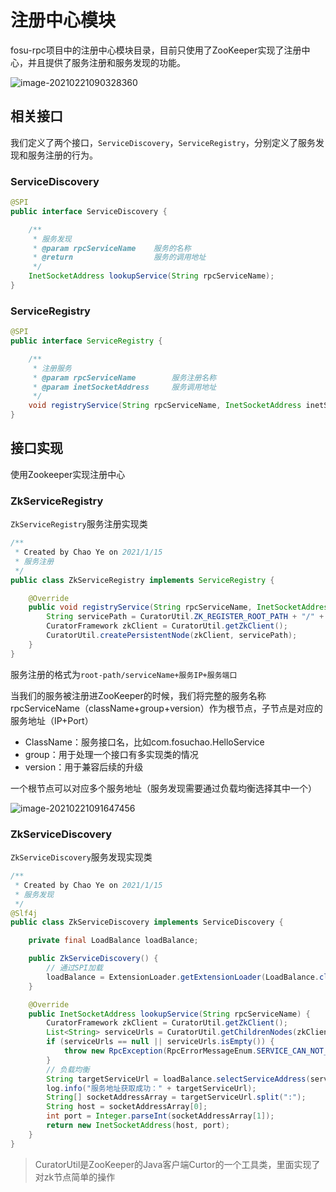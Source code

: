 # 注册中心模块

fosu-rpc项目中的注册中心模块目录，目前只使用了ZooKeeper实现了注册中心，并且提供了服务注册和服务发现的功能。

![image-20210221090328360](http://img.fosuchao.com/image-20210221090328360.png)

## 相关接口

我们定义了两个接口，`ServiceDiscovery`，`ServiceRegistry`，分别定义了服务发现和服务注册的行为。

### ServiceDiscovery

```java
@SPI
public interface ServiceDiscovery {

    /**
     * 服务发现
     * @param rpcServiceName    服务的名称
     * @return                  服务的调用地址
     */
    InetSocketAddress lookupService(String rpcServiceName);
}
```

### ServiceRegistry

```java
@SPI
public interface ServiceRegistry {

    /**
     * 注册服务
     * @param rpcServiceName        服务注册名称
     * @param inetSocketAddress     服务调用地址
     */
    void registryService(String rpcServiceName, InetSocketAddress inetSocketAddress);
}

```

## 接口实现

使用Zookeeper实现注册中心

### ZkServiceRegistry

`ZkServiceRegistry`服务注册实现类

```java
/**
 * Created by Chao Ye on 2021/1/15
 * 服务注册
 */
public class ZkServiceRegistry implements ServiceRegistry {

    @Override
    public void registryService(String rpcServiceName, InetSocketAddress inetSocketAddress) {
        String servicePath = CuratorUtil.ZK_REGISTER_ROOT_PATH + "/" + rpcServiceName + inetSocketAddress.toString();
        CuratorFramework zkClient = CuratorUtil.getZkClient();
        CuratorUtil.createPersistentNode(zkClient, servicePath);
    }
}

```

服务注册的格式为`root-path/serviceName+服务IP+服务端口`

当我们的服务被注册进ZooKeeper的时候，我们将完整的服务名称rpcServiceName（className+group+version）作为根节点，子节点是对应的服务地址（IP+Port）

- ClassName：服务接口名，比如com.fosuchao.HelloService
- group：用于处理一个接口有多实现类的情况
- version：用于兼容后续的升级

一个根节点可以对应多个服务地址（服务发现需要通过负载均衡选择其中一个）

![image-20210221091647456](http://img.fosuchao.com/image-20210221091647456.png)

### ZkServiceDiscovery

`ZkServiceDiscovery`服务发现实现类

```java
/**
 * Created by Chao Ye on 2021/1/15
 * 服务发现
 */
@Slf4j
public class ZkServiceDiscovery implements ServiceDiscovery {

    private final LoadBalance loadBalance;

    public ZkServiceDiscovery() {
        // 通过SPI加载
        loadBalance = ExtensionLoader.getExtensionLoader(LoadBalance.class).getExtension("loadBalance");
    }

    @Override
    public InetSocketAddress lookupService(String rpcServiceName) {
        CuratorFramework zkClient = CuratorUtil.getZkClient();
        List<String> serviceUrls = CuratorUtil.getChildrenNodes(zkClient, rpcServiceName);
        if (serviceUrls == null || serviceUrls.isEmpty()) {
            throw new RpcException(RpcErrorMessageEnum.SERVICE_CAN_NOT_BE_FOUND, rpcServiceName);
        }
        // 负载均衡
        String targetServiceUrl = loadBalance.selectServiceAddress(serviceUrls, rpcServiceName);
        log.info("服务地址获取成功：" + targetServiceUrl);
        String[] socketAddressArray = targetServiceUrl.split(":");
        String host = socketAddressArray[0];
        int port = Integer.parseInt(socketAddressArray[1]);
        return new InetSocketAddress(host, port);
    }
}

```

> CuratorUtil是ZooKeeper的Java客户端Curtor的一个工具类，里面实现了对zk节点简单的操作

